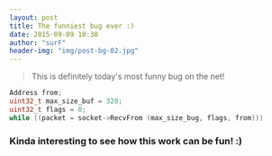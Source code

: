```yaml
---
layout: post
title: The funniest bug ever :)
date: 2015-09-09 10:38
author: "surF"
header-img: "img/post-bg-02.jpg"
---
```


> This is definitely today's most funny bug on the net!

``` c
Address from;
uint32_t max_size_buf = 320;
uint32_t flags = 0;
while ((packet = socket->RecvFrom (max_size_bug, flags, from)))
```

### Kinda interesting to see how this work can be fun! :)
